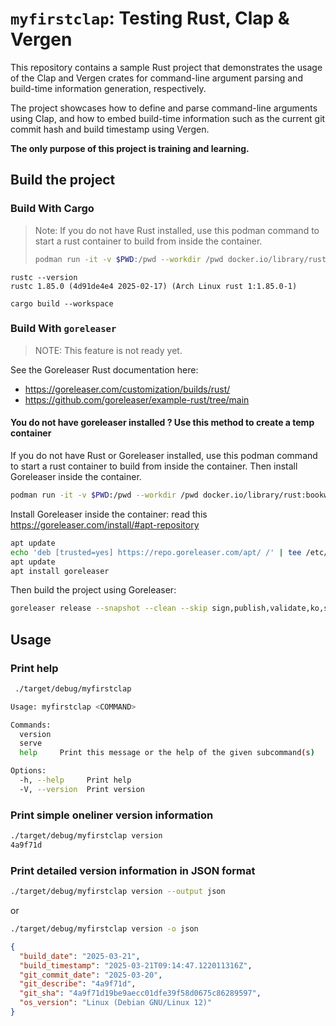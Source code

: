 # `myfirstclap`: Testing Rust, Clap & Vergen

This repository contains a sample Rust project that demonstrates the usage of the Clap and Vergen crates for command-line argument parsing and build-time information generation, respectively.

The project showcases how to define and parse command-line arguments using Clap, and how to embed build-time information such as the current git commit hash and build timestamp using Vergen.

**The only purpose of this project is training and learning.**

## Build the project

### Build With Cargo

> Note: If you do not have Rust installed, use this podman command to start a rust container to 
> build from inside the container.
> 
> ```bash
> podman run -it -v $PWD:/pwd --workdir /pwd docker.io/library/rust:bookworm
> ```

```
rustc --version 
rustc 1.85.0 (4d91de4e4 2025-02-17) (Arch Linux rust 1:1.85.0-1)
```

```
cargo build --workspace
```

### Build With `goreleaser`

> NOTE: This feature is not ready yet.

See the Goreleaser Rust documentation here:
* https://goreleaser.com/customization/builds/rust/
* https://github.com/goreleaser/example-rust/tree/main

#### You do not have goreleaser installed ? Use this method to create a temp container

If you do not have Rust or Goreleaser installed, use this podman command to start a rust container
to build from inside the container. Then install Goreleaser inside the container.

```bash
podman run -it -v $PWD:/pwd --workdir /pwd docker.io/library/rust:bookworm
```

Install Goreleaser inside the container: read this https://goreleaser.com/install/#apt-repository
```bash
apt update
echo 'deb [trusted=yes] https://repo.goreleaser.com/apt/ /' | tee /etc/apt/sources.list.d/goreleaser.list
apt update
apt install goreleaser
```

Then build the project using Goreleaser:

```bash
goreleaser release --snapshot --clean --skip sign,publish,validate,ko,sbom
```

## Usage

### Print help

```bash
 ./target/debug/myfirstclap 
```

```bash
Usage: myfirstclap <COMMAND>

Commands:
  version  
  serve    
  help     Print this message or the help of the given subcommand(s)

Options:
  -h, --help     Print help
  -V, --version  Print version
```

### Print simple oneliner version information

```bash
./target/debug/myfirstclap version
4a9f71d
```

### Print detailed version information in JSON format

```bash
./target/debug/myfirstclap version --output json
```
or 
```bash
./target/debug/myfirstclap version -o json
```

```json
{
  "build_date": "2025-03-21",
  "build_timestamp": "2025-03-21T09:14:47.122011316Z",
  "git_commit_date": "2025-03-20",
  "git_describe": "4a9f71d",
  "git_sha": "4a9f71d19be9aecc01dfe39f58d0675c86289597",
  "os_version": "Linux (Debian GNU/Linux 12)"
}
```